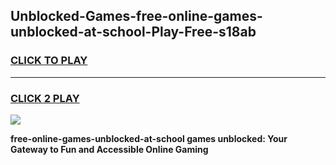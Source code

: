 
## Unblocked-Games-free-online-games-unblocked-at-school-Play-Free-s18ab
<h3>
<a href="https://premium76.site?title=free-online-games-unblocked-at-school&ref=09A">CLICK TO PLAY</a></h3>
<hr>

<h3>
<a href="https://premium76.site?title=free-online-games-unblocked-at-school&ref=09A">CLICK 2 PLAY</a>
  
</h3>

<a href="https://premium76.site?title=free-online-games-unblocked-at-school&ref=09A"><img src="https://clearcache.store/games.png"></a>


**free-online-games-unblocked-at-school games unblocked: Your Gateway to Fun and Accessible Online Gaming**
